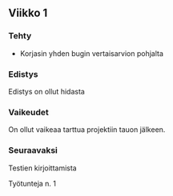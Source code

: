 ## Viikko 1

### Tehty
- Korjasin yhden bugin vertaisarvion pohjalta

### Edistys
Edistys on ollut hidasta


### Vaikeudet
On ollut vaikeaa tarttua projektiin tauon jälkeen.

### Seuraavaksi
Testien kirjoittamista


Työtunteja n. 1
